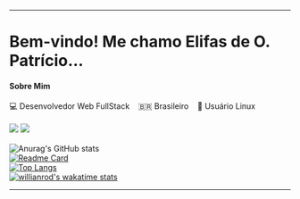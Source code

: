 <!-- ### Hi there 👋 -->

<!--
**develifas/develifas** is a ✨ _special_ ✨ repository because its `README.md` (this file) appears on your GitHub profile.

Here are some ideas to get you started:

- 🔭 I’m currently working on ...
- 🌱 I’m currently learning ...
- 👯 I’m looking to collaborate on ...
- 🤔 I’m looking for help with ...
- 💬 Ask me about ...
- 📫 How to reach me: ...
- 😄 Pronouns: ...
- ⚡ Fun fact: ...
-->
----------------------------------------------------------------------------

# Bem-vindo! Me chamo Elifas de O. Patrício...
#### Sobre Mim ####
💻 Desenvolvedor Web FullStack &nbsp;&nbsp; 🇧🇷 Brasileiro &nbsp;&nbsp; 🐧 Usuário Linux <br />
<br />
[<img src="https://img.shields.io/badge/twitter-%231DA1F2.svg?&style=for-the-badge&logo=twitter&logoColor=white" />](https://twitter.com/USER)
[<img src = "https://img.shields.io/badge/instagram-%23E4405F.svg?&style=for-the-badge&logo=instagram&logoColor=white">](https://www.instagram.com/elifasjhenp)
<br /><br />
![Anurag's GitHub stats](https://github-readme-stats.vercel.app/api?username=develifas&show_icons=true&include_all_commits=true&count_private=true&theme=tokyonight&bg_color=white)
<br />
[![Readme Card](https://github-readme-stats.vercel.app/api/pin/?username=develifas&repo=master)](https://github.com/anuraghazra/macs-init)
<br />
[![Top Langs](https://github-readme-stats.vercel.app/api/top-langs/?username=develifas&langs_count=4&hide_title=false)](https://github.com/anuraghazra/github-readme-stats)
<br />
[![willianrod's wakatime stats](https://github-readme-stats.vercel.app/api/wakatime?username=develifas)](https://github.com/anuraghazra/github-readme-stats) 

----------------------------------------------------------------------------------

